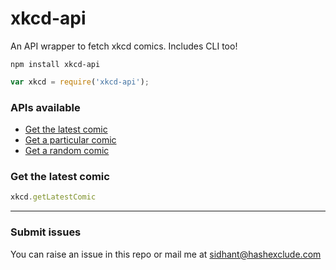 # xkcd-api
An API wrapper to fetch xkcd comics. Includes CLI too!

```
npm install xkcd-api
```

```javascript
var xkcd = require('xkcd-api');
```

### APIs available
* [Get the latest comic](#get_latest)
* [Get a particular comic](#get_comic)
* [Get a random comic](#get_random)

### <a name="get_latest"></a>Get the latest comic
```javascript
xkcd.getLatestComic

```

---
### Submit issues
You can raise an issue in this repo or mail me at sidhant@hashexclude.com
